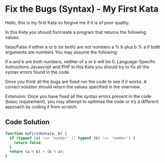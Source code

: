 # Fix the Bugs (Syntax) - My First Kata

Hello, this is my first Kata so forgive me if it is of poor quality.

In this Kata you should fix/create a program that returns the following values:

false/False if either a or b (or both) are not numbers
a % b plus b % a if both arguments are numbers
You may assume the following:

If a and b are both numbers, neither of a or b will be 0.
Language-Specific Instructions
Javascript and PHP
In this Kata you should try to fix all the syntax errors found in the code.

Once you think all the bugs are fixed run the code to see if it works. A correct solution should return the values specified in the overview.

Extension: Once you have fixed all the syntax errors present in the code (basic requirement), you may attempt to optimise the code or try a different approach by coding it from scratch.

## Code Solution

```js
function myFirstKata(a, b) {
  if (typeof (a) !== 'number' || typeof (b) !== 'number') {
    return false;
  }
  return (a % b) + (b % a);
}

```